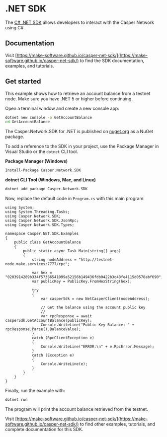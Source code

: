 # .NET SDK


The [C# .NET SDK](https://github.com/make-software/casper-net-sdk) allows developers to interact with the Casper Network using C#.

## Documentation

Visit [https://make-software.github.io/casper-net-sdk/](https://make-software.github.io/casper-net-sdk/) to find the SDK documentation, examples, and tutorials.

## Get started

This example shows how to retrieve an account balance from a testnet node. Make sure you have .NET 5 or higher before continuing.

Open a terminal window and create a new console app:

```bash
dotnet new console -o GetAccountBalance
cd GetAccountBalance
```

The Casper.Network.SDK for .NET is published on [nuget.org](https://www.nuget.org/packages/Casper.Network.SDK) as a NuGet package.

To add a reference to the SDK in your project, use the Package Manager in Visual Studio or the `dotnet` CLI tool.

**Package Manager (Windows)**

```bash
Install-Package Casper.Network.SDK
``` 

**dotnet CLI Tool (Windows, Mac, and Linux)**

```bash
dotnet add package Casper.Network.SDK
````

Now, replace the default code in `Program.cs` with this main program:

```
using System;
using System.Threading.Tasks;
using Casper.Network.SDK;
using Casper.Network.SDK.JsonRpc;
using Casper.Network.SDK.Types;

namespace Casper.NET.SDK.Examples
{
    public class GetAccountBalance
    {
        public static async Task Main(string[] args)
        {
            string nodeAddress = "http://testnet-node.make.services:7777/rpc";

            var hex = "0203914289b334f57366541099a52156b149436fdb0422b3c48fe4115d0578abf690";
            var publicKey = PublicKey.FromHexString(hex);

            try
            {
                var casperSdk = new NetCasperClient(nodeAddress);

                // Get the balance using the account public key
                //
                var rpcResponse = await casperSdk.GetAccountBalance(publicKey);
                Console.WriteLine("Public Key Balance: " + rpcResponse.Parse().BalanceValue);
            }
            catch (RpcClientException e)
            {
                Console.WriteLine("ERROR:\n" + e.RpcError.Message);
            }
            catch (Exception e)
            {
                Console.WriteLine(e);
            }
        }
    }
}
```

Finally, run the example with:

```bash
dotnet run
```

The program will print the account balance retrieved from the testnet.

Visit [https://make-software.github.io/casper-net-sdk/](https://make-software.github.io/casper-net-sdk/) to find other examples, tutorials, and complete documentation for this SDK.
